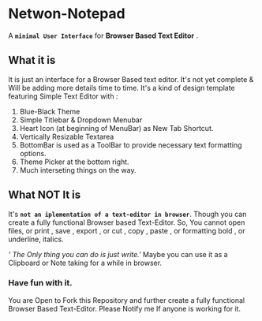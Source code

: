 # Netwon-Notepad
A **`minimal User Interface`** for **Browser Based Text Editor** . 

## What it is
It is just an interface for a Browser Based text editor. It's not yet complete & Will be adding more details time to time.
It's a kind of design template featuring Simple Text Editor with :

1. Blue-Black Theme
2. Simple Titlebar & Dropdown Menubar
3. Heart Icon (at beginning of MenuBar) as New Tab Shortcut.
4. Vertically Resizable Textarea
5. BottomBar is used as a ToolBar to provide necessary text formatting options.
6. Theme Picker at the bottom right.
7. Much interseting things on the way.

## What NOT It is
It's **`not an iplementation of a text-editor in browser`**. Though you can create a fully functional Browser based Text-Editor. So, You cannot open files, or print , save , export , or cut , copy , paste , or formatting bold , or underline, italics.

*' The Only thing you can do is just write.'* 
Maybe you can use it as a Clipboard or Note taking for a while in browser.

### Have fun with it.
You are Open to Fork this Repository and further create a fully functional Browser Based Text-Editor.
Please Notify me If anyone is working for it.
